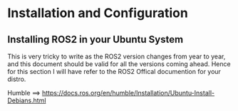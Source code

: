 

# Installation and Configuration

## Installing ROS2 in your Ubuntu System

This is very tricky to write as the ROS2 version changes from year to year, and this document should be valid for all the versions coming ahead. Hence for this section I will have refer to the ROS2 Offical documention for your distro. 

Humble ==> https://docs.ros.org/en/humble/Installation/Ubuntu-Install-Debians.html

